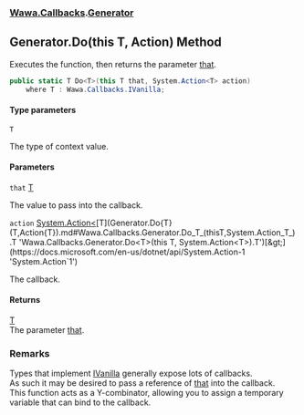### [Wawa.Callbacks](Wawa.Callbacks.md 'Wawa.Callbacks').[Generator](Generator.md 'Wawa.Callbacks.Generator')

## Generator.Do<T>(this T, Action<T>) Method

Executes the function, then returns the parameter [that](Generator.Do{T}(T,Action{T}).md#Wawa.Callbacks.Generator.Do_T_(thisT,System.Action_T_).that 'Wawa.Callbacks.Generator.Do<T>(this T, System.Action<T>).that').

```csharp
public static T Do<T>(this T that, System.Action<T> action)
    where T : Wawa.Callbacks.IVanilla;
```
#### Type parameters

<a name='Wawa.Callbacks.Generator.Do_T_(thisT,System.Action_T_).T'></a>

`T`

The type of context value.
#### Parameters

<a name='Wawa.Callbacks.Generator.Do_T_(thisT,System.Action_T_).that'></a>

`that` [T](Generator.Do{T}(T,Action{T}).md#Wawa.Callbacks.Generator.Do_T_(thisT,System.Action_T_).T 'Wawa.Callbacks.Generator.Do<T>(this T, System.Action<T>).T')

The value to pass into the callback.

<a name='Wawa.Callbacks.Generator.Do_T_(thisT,System.Action_T_).action'></a>

`action` [System.Action&lt;](https://docs.microsoft.com/en-us/dotnet/api/System.Action-1 'System.Action`1')[T](Generator.Do{T}(T,Action{T}).md#Wawa.Callbacks.Generator.Do_T_(thisT,System.Action_T_).T 'Wawa.Callbacks.Generator.Do<T>(this T, System.Action<T>).T')[&gt;](https://docs.microsoft.com/en-us/dotnet/api/System.Action-1 'System.Action`1')

The callback.

#### Returns
[T](Generator.Do{T}(T,Action{T}).md#Wawa.Callbacks.Generator.Do_T_(thisT,System.Action_T_).T 'Wawa.Callbacks.Generator.Do<T>(this T, System.Action<T>).T')  
The parameter [that](Generator.Do{T}(T,Action{T}).md#Wawa.Callbacks.Generator.Do_T_(thisT,System.Action_T_).that 'Wawa.Callbacks.Generator.Do<T>(this T, System.Action<T>).that').

### Remarks
  
Types that implement [IVanilla](IVanilla.md 'Wawa.Callbacks.IVanilla') generally expose lots of callbacks.  
As such it may be desired to pass a reference of [that](Generator.Do{T}(T,Action{T}).md#Wawa.Callbacks.Generator.Do_T_(thisT,System.Action_T_).that 'Wawa.Callbacks.Generator.Do<T>(this T, System.Action<T>).that') into the callback.  
This function acts as a Y-combinator, allowing you to assign a temporary variable that can bind to the callback.